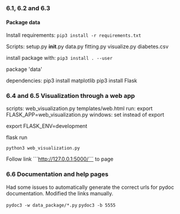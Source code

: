 ### 6.1, 6.2 and 6.3
#### Package data 

Install requirements: 
```pip3 install -r requirements.txt``` 


Scripts: 
setup.py 
__init__.py 
data.py 
fitting.py
visualize.py
diabetes.csv

install package with:
    ```pip3 install . --user``` 


package 'data'

dependencies: 
pip3 install matplotlib 
pip3 install Flask 

### 6.4 and 6.5 Visualization through a web app 
scripts: 
web_visualization.py
templates/web.html
run: 
export FLASK_APP=web_visualization.py 
windows: set instead of export 

export FLASK_ENV=development 

flask run 

```python3 web_visualization.py```

Follow link ´´´http://127.0.0.1:5000/´´´ to page 


### 6.6 Documentation and help pages 
Had some issues to automatically generate the correct urls for pydoc documentation. Modified the links manually. 



```pydoc3 -w data_package/*.py``` 
```pydoc3 -b 5555``` 